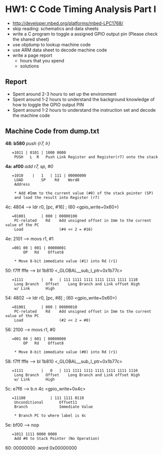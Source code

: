 # HW1: C Code Timing Analysis Part I

  - http://developer.mbed.org/platforms/mbed-LPC1768/
  - skip reading: schematics and data sheets
  - write a C program to toggle a assigned GPIO output pin
    (Please check the shared sheet)
  - use objdump to lookup machine code
  - use ARM data sheet to decode machine code
  - write a page report
    - hours that you spend
    - solutions 

## Report

  - Spent around 2-3 hours to set up the environment
  - Spent around 1-2 hours to understand the background knowledge of how to toggle the GPIO output PIN	
  - Spent around 1-2 hours to understand the instruction set and decode the machine code

## Machine Code from dump.txt

**48:	b580**	_push	{r7, lr}_

	   =1011 | 0101 | 1000 0000
		PUSH   L  R   Push Link Register and Register(r7) onto the stack

**4a:	af00**	_add	r7, sp, #0_

	   =1010 	| 	1 	| 111 | 00000000
		LOAD		SP	  Rd	Word8
		Address 

		* Add #Imm to the current value (#0) of the stack pointer (SP) 
		and load the result into Register (r7)

  4c:	4804      	--> ldr		r0, [pc, #16]	; (60 <gpio_write+0x60>)

	   =01001		| 000 | 00000100
		PC-related	  Rd	Add unsigned offset in Imm to the current value of the PC	
		Load				(#4 << 2 = #16)

  4e:	2101      	--> movs	r1, #1

	   =001	00 | 001 | 00000001
			OP   Rd    Offset8

		* Move 8-bit immediate value (#1) into Rd (r1)

  50:	f7ff fffe 	--> bl		1b810 <_GLOBAL__sub_I_ptr+0x1b77c>

	   =1111 		| 	0 	| 111 1111 1111 1111 1111 1111 1110
		Long Branch	  Offset	Long Branch and Link offset High
		w/ Link		  High

  54:	4802      	--> ldr		r0, [pc, #8]	; (60 <gpio_write+0x60>)

	   =01001		| 000 | 00000010
		PC-related	  Rd	Add unsigned offset in Imm to the current value of the PC	
		Load				(#2 << 2 = #8)

  56:	2100      	--> movs	r1, #0

	   =001	00 | 001 | 00000000
			OP   Rd    Offset8

		* Move 8-bit immediate value (#0) into Rd (r1)

  58:	f7ff fffe 	--> bl		1b810 <_GLOBAL__sub_I_ptr+0x1b77c>

	   =1111 		| 	0 	| 111 1111 1111 1111 1111 1111 1110
		Long Branch	  Offset	Long Branch and Link offset High
		w/ Link		  High

  5c:	e7f6      	--> b.n		4c <gpio_write+0x4c>

	   =11100 			| 111 1111 0110
		Unconditional		Offset11	
		Branch				Immediate Value

		* Branch PC to where label is 4c

  5e:	bf00      	--> nop

	   =1011 1111 0000 0000
		Add #0 to Stack Pointer (No Operation)

  60:	00000000 	.word	0x00000000




